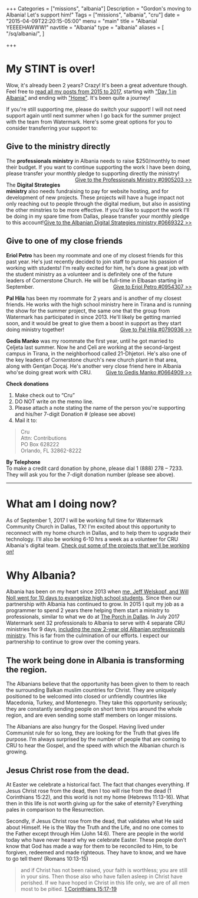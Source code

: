 +++
Categories = ["missions", "albania"]
Description = "Gordon's moving to Albania!  Let's support him!"
Tags = ["missions", "albania", "cru"]
date = "2015-04-09T22:20:15-05:00"
menu = "main"
title = "Albania!  YEEEEHAWWW!"
navtitle = "Albania"
type = "albania"
aliases = [
  "/sq/albania/",
]

+++

# My STINT is over!

Wow, it's already been 2 years?  Crazy!  It's been a great adventure though.  Feel free to [read all my posts from 2015 to 2017](/post/), starting with ["Day 1 in Albania"](/post/2015/09_day-1-in-albania/) and ending with ["Home"](/post/2017/07_home/).  It's been quite a journey!

If you're still supporting me, please do switch your support!  I will not need support again until next summer when I go back for the summer project with the team from Watermark.  Here's some great options for you to consider transferring your support to:

## Give to the ministry directly

The **professionals ministry** in Albania needs to raise $250/monthly to meet their budget.  If you want to continue supporting the work I have been doing, please transfer your monthly pledge to supporting directly the ministry!
<a style="float: right;" href="https://give.cru.org/0905203">Give to the Professionals Ministry #0905203  >></a>

The **Digital Strategies ministry** also needs fundraising to pay for website hosting, and for development of new projects.  These projects will have a huge impact not only reaching out to people through the digital medium, but also in assisting the other minstries to be more effective.  If you'd like to support the work I'll be doing in my spare time from Dallas, please transfer your monthly pledge to this account!
<a style="float: right;" href="https://give.cru.org/0669322">Give to the Albanian Digital Strategies ministry #0669322  >></a>

## Give to one of my close friends

**Eriol Petro** has been my roommate and one of my closest friends for this past year.  He's just recently decided to join staff to pursue his passion of working with students!  I'm really excited for him, he's done a great job with the student ministry as a volunteer and is definitely one of the future leaders of Cornerstone Church.  He will be full-time in Elbasan starting in September.
<a style="float: right;" href="https://give.cru.org/0954307">Give to Eriol Petro #0954307  >></a>


**Pal Hila** has been my roommate for 2 years and is another of my closest friends.  He works with the high school ministry here in Tirana and is running the show for the summer project, the same one that the group from Watermark has participated in since 2013.  He'll likely be getting married soon, and it would be great to give them a boost in support as they start doing ministry together!
<a style="float: right;" href="https://give.cru.org/0790936">Give to Pal Hila #0790936  >></a>


**Gedis Manko** was my roommate the first year, until he got married to Çeljeta last summer.  Now he and Çeli are working at the second-largest campus in Tirana, in the neighborhood called 21-Dhjetori.  He's also one of the key leaders of Cornerstone church's new church plant in that area, along with Gentjan Doçaj.  He's another very close friend here in Albania who'se doing great work with CRU.
<a style="float: right;" href="https://give.cru.org/0664909">Give to Gedis Manko #0664909  >></a>

**Check donations**  
1. Make check out to “Cru”  
2. DO NOT write on the memo line.  
3. Please attach a note stating the name of the person you're supporting and his/her 7-digit Donation # (please see above)  
4. Mail it to:  

>	Cru  
>	Attn: Contributions  
>	PO Box 628222  
>	Orlando, FL 32862-8222  

**By Telephone**  
To make a credit card donation by phone, please dial 1 (888) 278 – 7233.  They will ask you for the 7-digit donation number (please see above).

<hr />

# What am I doing now?

As of September 1, 2017 I will be working full time for Watermark Community Church in Dallas, TX!  I'm excited about this opportunity to reconnect with my home church in Dallas, and to help them to upgrade their technology.  I'll also be working 6-10 hrs a week as a volunteer for CRU Albania's digital team.  [Check out some of the projects that we'll be working on!](http://crualbaniadigital.gitlab.io)

# Why Albania?

Albania has been on my heart since 2013 when [me, Jeff Welskopf, and Will Noll went for 10 days to evangelize high school students](/albania/2013/).  Since then our partnership with Albania has continued to grow.  In 2015 I quit my job as a programmer to spend 2 years there helping them start a ministry to professionals, similar to what we do at [The Porch in Dallas](http://www.theporchdallas.com).  In July 2017 Watermark sent 32 professionals to Albania to serve with 4 separate CRU ministries for 9 days, [including the now 2-year old Albanian professionals ministry](/albania/2017/).  This is far from the culmination of our efforts.  I expect our partnership to continue to grow over the coming years.

## The work being done in Albania is transforming the region.

The Albanians believe that the opportunity has been given to them to reach the surrounding Balkan muslim countries for Christ.  They are uniquely positioned to be welcomed into closed or unfriendly countries like Macedonia, Turkey, and Montenegro.  They take this opportunity seriously; they are constantly sending people on short term trips around the whole region, and are even sending some staff members on longer missions.

The Albanians are also hungry for the Gospel.  Having lived under Communist rule for so long, they are looking for the Truth that gives life purpose.  I’m always surprised by the number of people that are coming to CRU to hear the Gospel, and the speed with which the Albanian church is growing.

## Jesus Christ rose from the dead.

At Easter we celebrate a historical fact.  The fact that changes everything.  If Jesus Christ rose from the dead, then I too will rise from the dead (1 Corinthians 15:22), and this world is not my home (Hebrews 11:13-16).  What then in this life is not worth giving up for the sake of eternity?  Everything pales in comparison to the Resurrection.  

Secondly, if Jesus Christ rose from the dead, that validates what He said about Himself.  He is the Way the Truth and the Life, and no one comes to the Father except through Him (John 14:6).  There are people in the world today who have never heard why we celebrate Easter.  These people don’t know that God has made a way for them to be reconciled to Him, to be forgiven, redeemed and made righteous.  They have to know, and we have to go tell them! (Romans 10:13-15)  

> and if Christ has not been raised, your faith is worthless; you are still in your sins. Then those also who have fallen asleep in Christ have perished. If we have hoped in Christ in this life only, we are of all men most to be pitied.  [1 Corinthians 15:17-19](https://www.biblegateway.com/passage/?search=1+Corinthians+15)